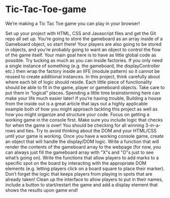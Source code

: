 # Tic-Tac-Toe-game
We’re making a Tic Tac Toe game you can play in your browser!


Set up your project with HTML, CSS and Javascript files and get the Git repo all set up.
You’re going to store the gameboard as an array inside of a Gameboard object, so start there! Your players are also going to be stored in objects, and you’re probably going to want an object to control the flow of the game itself.
Your main goal here is to have as little global code as possible. Try tucking as much as you can inside factories. If you only need a single instance of something (e.g. the gameboard, the displayController etc.) then wrap the factory inside an IIFE (module pattern) so it cannot be reused to create additional instances.
In this project, think carefully about where each bit of logic should reside. Each little piece of functionality should be able to fit in the game, player or gameboard objects. Take care to put them in “logical” places. Spending a little time brainstorming here can make your life much easier later!
If you’re having trouble, Building a house from the inside out is a great article that lays out a highly applicable example both of how you might approach tackling this project as well as how you might organize and structure your code.
Focus on getting a working game in the console first. Make sure you include logic that checks for when the game is over! You should be checking for all winning 3-in-a-rows and ties. Try to avoid thinking about the DOM and your HTML/CSS until your game is working.
Once you have a working console game, create an object that will handle the display/DOM logic. Write a function that will render the contents of the gameboard array to the webpage (for now, you can always just fill the gameboard array with "X"s and "O"s just to see what’s going on).
Write the functions that allow players to add marks to a specific spot on the board by interacting with the appropriate DOM elements (e.g. letting players click on a board square to place their marker). Don’t forget the logic that keeps players from playing in spots that are already taken!
Clean up the interface to allow players to put in their names, include a button to start/restart the game and add a display element that shows the results upon game end!